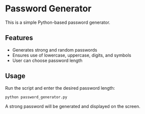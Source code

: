 
# Password Generator

This is a simple Python-based password generator.

## Features
- Generates strong and random passwords
- Ensures use of lowercase, uppercase, digits, and symbols
- User can choose password length

## Usage

Run the script and enter the desired password length:

```bash
python password_generator.py
```

A strong password will be generated and displayed on the screen.
